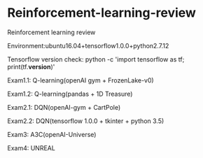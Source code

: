# Reinforcement-learning-review
Reinforcement learning review

Environment:ubuntu16.04+tensorflow1.0.0+python2.7.12

Tensorflow version check:
python -c 'import tensorflow as tf; print(tf.__version__)' 


Exam1.1: Q-learning(openAI gym + FrozenLake-v0)

Exam1.2: Q-learning(pandas + 1D Treasure)

Exam2.1: DQN(openAI-gym + CartPole)

Exam2.2: DQN(tensorflow 1.0.0 + tkinter + python 3.5)

Exam3: A3C(openAI-Universe)

Exam4: UNREAL

